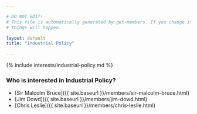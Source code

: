 ```yaml
---

# DO NOT EDIT!
# This file is automatically generated by get-members. If you change it, bad
# things will happen.

layout: default
title: "Industrial Policy"

---
```


{% include interests/industrial-policy.md %}

### Who is interested in Industrial Policy?


* [Sir Malcolm Bruce]({{ site.baseurl }}/members/sir-malcolm-bruce.html)
* [Jim Dowd]({{ site.baseurl }}/members/jim-dowd.html)
* [Chris Leslie]({{ site.baseurl }}/members/chris-leslie.html)
